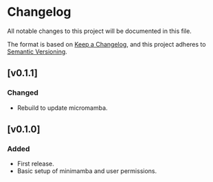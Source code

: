 # Changelog
All notable changes to this project will be documented in this file.

The format is based on [Keep a Changelog](https://keepachangelog.com/en/1.0.0/),
and this project adheres to [Semantic Versioning](https://semver.org/spec/v2.0.0.html).

## [v0.1.1]
### Changed
- Rebuild to update micromamba.


## [v0.1.0]
### Added
- First release.
- Basic setup of minimamba and user permissions.
